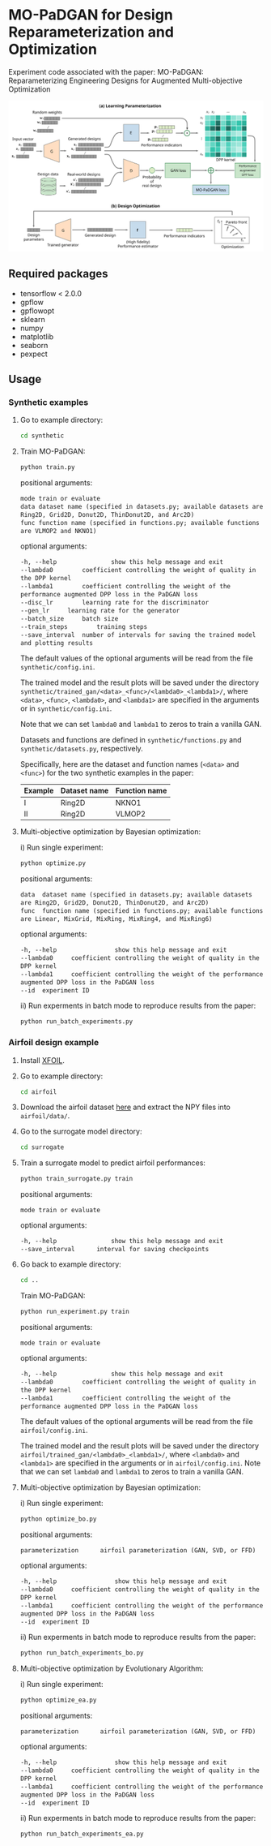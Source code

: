 # MO-PaDGAN for Design Reparameterization and Optimization

Experiment code associated with the paper: MO-PaDGAN: Reparameterizing Engineering Designs for Augmented Multi-objective Optimization

![Alt text](/architecture.svg)

## Required packages

- tensorflow < 2.0.0
- gpflow
- gpflowopt
- sklearn
- numpy
- matplotlib
- seaborn
- pexpect

## Usage

### Synthetic examples

1. Go to example directory:

   ```bash
   cd synthetic
   ```

2. Train MO-PaDGAN:

   ```bash
   python train.py
   ```

   positional arguments:
    
   ```
   mode	train or evaluate
   data	dataset name (specified in datasets.py; available datasets are Ring2D, Grid2D, Donut2D, ThinDonut2D, and Arc2D)
   func	function name (specified in functions.py; available functions are VLMOP2 and NKNO1)
   ```

   optional arguments:

   ```
   -h, --help            	show this help message and exit
   --lambda0		coefficient controlling the weight of quality in the DPP kernel
   --lambda1		coefficient controlling the weight of the performance augmented DPP loss in the PaDGAN loss
   --disc_lr		learning rate for the discriminator
   --gen_lr		learning rate for the generator
   --batch_size		batch size
   --train_steps		training steps
   --save_interval 	number of intervals for saving the trained model and plotting results
   ```

   The default values of the optional arguments will be read from the file `synthetic/config.ini`.

   The trained model and the result plots will be saved under the directory `synthetic/trained_gan/<data>_<func>/<lambda0>_<lambda1>/`, where `<data>`, `<func>`, `<lambda0>`, and `<lambda1>` are specified in the arguments or in `synthetic/config.ini`. 
   
   Note that we can set `lambda0` and `lambda1` to zeros to train a vanilla GAN.
   
   Datasets and functions are defined in `synthetic/functions.py` and `synthetic/datasets.py`, respectively.
   
   Specifically, here are the dataset and function names (`<data>` and `<func>`) for the two synthetic examples in the paper:
   
   | Example | Dataset name | Function name |
   |---------|--------------|---------------|
   | I       | Ring2D       | NKNO1         |
   | II      | Ring2D       | VLMOP2        |
   
3. Multi-objective optimization by Bayesian optimization:

   i) Run single experiment:
   
      ```bash
      python optimize.py
      ```

      positional arguments:
    
      ```
      data	dataset name (specified in datasets.py; available datasets are Ring2D, Grid2D, Donut2D, ThinDonut2D, and Arc2D)
      func	function name (specified in functions.py; available functions are Linear, MixGrid, MixRing, MixRing4, and MixRing6)
      ```

      optional arguments:

      ```
      -h, --help            	show this help message and exit
      --lambda0		coefficient controlling the weight of quality in the DPP kernel
      --lambda1		coefficient controlling the weight of the performance augmented DPP loss in the PaDGAN loss
      --id 	experiment ID
      ```
      
   ii) Run experments in batch mode to reproduce results from the paper:
   
      ```bash
      python run_batch_experiments.py
      ```

### Airfoil design example

1. Install [XFOIL](https://web.mit.edu/drela/Public/web/xfoil/).

2. Go to example directory:

   ```bash
   cd airfoil
   ```

3. Download the airfoil dataset [here](https://drive.google.com/file/d/1OZfF4Zl31jzJmucBIlSqO4OKq9CKHh4r/view?usp=sharing) and extract the NPY files into `airfoil/data/`.

4. Go to the surrogate model directory:

   ```bash
   cd surrogate
   ```

5. Train a surrogate model to predict airfoil performances:

   ```bash
   python train_surrogate.py train
   ```

   positional arguments:
    
   ```
   mode	train or evaluate
   ```

   optional arguments:

   ```
   -h, --help            	show this help message and exit
   --save_interval		interval for saving checkpoints
   ```

6. Go back to example directory:

   ```bash
   cd ..
   ```

   Train MO-PaDGAN:

   ```bash
   python run_experiment.py train
   ```

   positional arguments:
    
   ```
   mode	train or evaluate
   ```

   optional arguments:

   ```
   -h, --help            	show this help message and exit
   --lambda0		coefficient controlling the weight of quality in the DPP kernel
   --lambda1		coefficient controlling the weight of the performance augmented DPP loss in the PaDGAN loss
   ```

   The default values of the optional arguments will be read from the file `airfoil/config.ini`.

   The trained model and the result plots will be saved under the directory `airfoil/trained_gan/<lambda0>_<lambda1>/`, where `<lambda0>` and `<lambda1>` are specified in the arguments or in `airfoil/config.ini`. Note that we can set `lambda0` and `lambda1` to zeros to train a vanilla GAN.
   
7. Multi-objective optimization by Bayesian optimization:

   i) Run single experiment:
   
      ```bash
      python optimize_bo.py
      ```

      positional arguments:
    
      ```
      parameterization		airfoil parameterization (GAN, SVD, or FFD)
      ```

      optional arguments:

      ```
      -h, --help            	show this help message and exit
      --lambda0		coefficient controlling the weight of quality in the DPP kernel
      --lambda1		coefficient controlling the weight of the performance augmented DPP loss in the PaDGAN loss
      --id 	experiment ID
      ```
      
   ii) Run experments in batch mode to reproduce results from the paper:
   
      ```bash
      python run_batch_experiments_bo.py
      ```
      
8. Multi-objective optimization by Evolutionary Algorithm:

   i) Run single experiment:
   
      ```bash
      python optimize_ea.py
      ```

      positional arguments:
    
      ```
      parameterization		airfoil parameterization (GAN, SVD, or FFD)
      ```

      optional arguments:

      ```
      -h, --help            	show this help message and exit
      --lambda0		coefficient controlling the weight of quality in the DPP kernel
      --lambda1		coefficient controlling the weight of the performance augmented DPP loss in the PaDGAN loss
      --id 	experiment ID
      ```
      
   ii) Run experments in batch mode to reproduce results from the paper:
   
      ```bash
      python run_batch_experiments_ea.py
      ```
